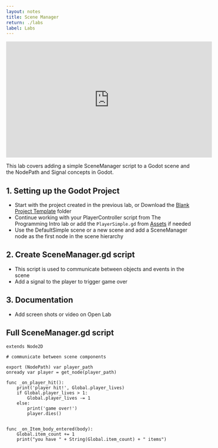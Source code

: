 ```yaml
---
layout: notes
title: Scene Manager
return: ./labs
label: Labs
---
```


<iframe width="560" height="315" src="https://www.youtube.com/embed/30I1BoK4UJ8?rel=0" frameborder="0" allowfullscreen></iframe>

This lab covers adding a simple SceneManager script to a Godot scene and the NodePath and Signal concepts in Godot.

## 1. Setting up the Godot Project
- Start with the project created in the previous lab, or Download the [Blank Project Template](./270_Template.zip) folder
- Continue working with your PlayerController script from The Programming Intro lab or add the `PlayerSimple.gd` from [Assets](./270_Assets.zip) if needed
- Use the DefaultSimple scene or a new scene and add a SceneManager node as the first node in the scene hierarchy

## 2. Create SceneManager.gd script
- This script is used to communicate between objects and events in the scene
- Add a signal to the player to trigger game over

## 3. Documentation
- Add screen shots or video on Open Lab

## Full SceneManager.gd script
```
extends Node2D

# communicate between scene components

export (NodePath) var player_path
onready var player = get_node(player_path)

func _on_player_hit():
	print('player hit!', Global.player_lives)
	if Global.player_lives > 1:
		Global.player_lives -= 1
	else:
		print('game over!')
		player.dies()


func _on_Item_body_entered(body):
	Global.item_count += 1
	print("you have " + String(Global.item_count) + " items")


```